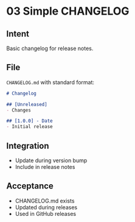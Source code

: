# 03 Simple CHANGELOG

## Intent
Basic changelog for release notes.

## File
`CHANGELOG.md` with standard format:
```markdown
# Changelog

## [Unreleased]
- Changes

## [1.0.0] - Date
- Initial release
```

## Integration
- Update during version bump
- Include in release notes

## Acceptance
- CHANGELOG.md exists
- Updated during releases
- Used in GitHub releases